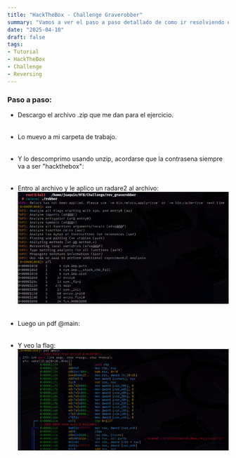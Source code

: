 ```yaml
---
title: "HackTheBox - Challenge Graverobber"
summary: "Vamos a ver el paso a paso detallado de como ir resolviendo el challenge:"
date: "2025-04-10"
draft: false
tags:
- Tutorial
- HackTheBox
- Challenge
- Reversing
---
```


### Paso a paso:


- Descargo el archivo .zip que me dan para el ejercicio.

<div style="height: 5px;"></div>

- Lo muevo a mi carpeta de trabajo.

<div style="height: 5px;"></div>

- Y lo descomprimo usando unzip, acordarse que la contrasena siempre va a ser "hackthebox": 

<div style="height: 5px;"></div>

- Entro al archivo y le aplico un radare2 al archivo:
    ![Test Relative Image](./imagen.png)

<div style="height: 5px;"></div>

- Luego un pdf @main:

<div style="height: 5px;"></div>

- Y veo la flag:
    ![Test Relative Image](./imagen2.png)
